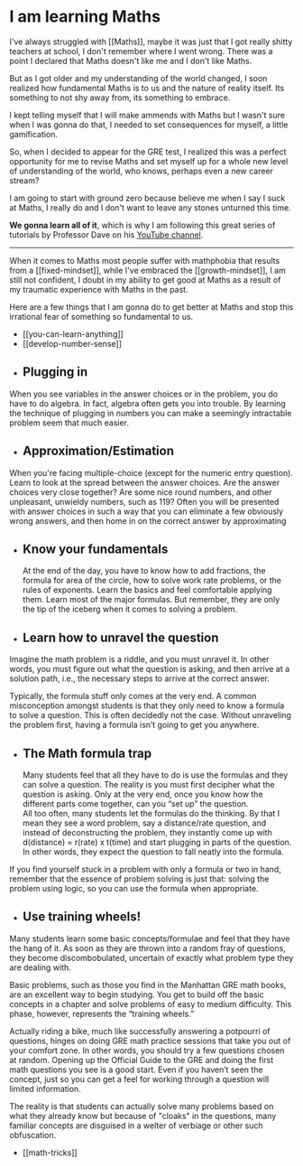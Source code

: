 # I am learning Maths

I've always struggled with [[Maths]], maybe it was just that I got really shitty teachers at school, I don't remember where I went wrong. There was a point I declared that Maths doesn't like me and I don't like Maths.

But as I got older and my understanding of the world changed, I soon realized how fundamental Maths is to us and the nature of reality itself. Its something to not shy away from, its something to embrace.

I kept telling myself that I will make ammends with Maths but I wasn't sure when I was gonna do that, I needed to set consequences for myself, a little gamification.

So, when I decided to appear for the GRE test, I realized this was a perfect opportunity for me to revise Maths and set myself up for a whole new level of understanding of the world, who knows, perhaps even a new career stream?

I am going to start with ground zero because believe me when I say I suck at Maths, I really do and I don't want to leave any stones unturned this time.

**We gonna learn all of it**, which is why I am following this great series of tutorials by Professor Dave on his [YouTube channel](https://www.youtube.com/channel/UC0cd_-e49hZpWLH3UIwoWRA).

---

When it comes to Maths most people suffer with mathphobia that results from a [[fixed-mindset]], while I've embraced the [[growth-mindset]], I am still not confident, I doubt in my ability to get good at Maths as a result of my traumatic experience with Maths in the past.

Here are a few things that I am gonna do to get better at Maths and stop this irrational fear of something so fundamental to us.

- [[you-can-learn-anything]]
- [[develop-number-sense]]
- ## Plugging in

When you see variables in the answer choices or in the problem, you do have to do algebra. In fact, algebra often gets you into trouble. By learning the technique of plugging in numbers you can make a seemingly intractable problem seem that much easier.

- ## Approximation/Estimation

When you're facing multiple-choice (except for the numeric entry question). Learn to look at the spread between the answer choices. Are the answer choices very close together? Are some nice round numbers, and other unpleasant, unwieldy numbers, such as 119? Often you will be presented with answer choices in such a way that you can eliminate a few obviously wrong answers, and then home in on the correct answer by approximating

- ## Know your fundamentals

  At the end of the day, you have to know how to add fractions, the formula for area of the circle, how to solve work rate problems, or the rules of exponents. Learn the basics and feel comfortable applying them. Learn most of the major formulas. But remember, they are only the tip of the iceberg when it comes to solving a problem.

- ## Learn how to unravel the question

Imagine the math problem is a riddle, and you must unravel it. In other words, you must figure out what the question is asking, and then arrive at a solution path, i.e., the necessary steps to arrive at the correct answer.

Typically, the formula stuff only comes at the very end. A common misconception amongst students is that they only need to know a formula to solve a question. This is often decidedly not the case. Without unraveling the problem first, having a formula isn’t going to get you anywhere.

- ## The Math formula trap
  Many students feel that all they have to do is use the formulas and they can solve a question. The reality is you must first decipher what the question is asking. Only at the very end, once you know how the different parts come together, can you “set up” the question.  
  All too often, many students let the formulas do the thinking. By that I mean they see a word problem, say a distance/rate question, and instead of deconstructing the problem, they instantly come up with d(distance) = r(rate) x t(time) and start plugging in parts of the question. In other words, they expect the question to fall neatly into the formula.

If you find yourself stuck in a problem with only a formula or two in hand, remember that the essence of problem solving is just that: solving the problem using logic, so you can use the formula when appropriate.

- ## Use training wheels!

Many students learn some basic concepts/formulae and feel that they have the hang of it. As soon as they are thrown into a random fray of questions, they become discombobulated, uncertain of exactly what problem type they are dealing with.

Basic problems, such as those you find in the Manhattan GRE math books, are an excellent way to begin studying. You get to build off the basic concepts in a chapter and solve problems of easy to medium difficulty. This phase, however, represents the “training wheels.”

Actually riding a bike, much like successfully answering a potpourri of questions, hinges on doing GRE math practice sessions that take you out of your comfort zone. In other words, you should try a few questions chosen at random. Opening up the Official Guide to the GRE and doing the first math questions you see is a good start. Even if you haven’t seen the concept, just so you can get a feel for working through a question will limited information.

The reality is that students can actually solve many problems based on what they already know but because of "cloaks" in the questions, many familiar concepts are disguised in a welter of verbiage or other such obfuscation.

- [[math-tricks]]
